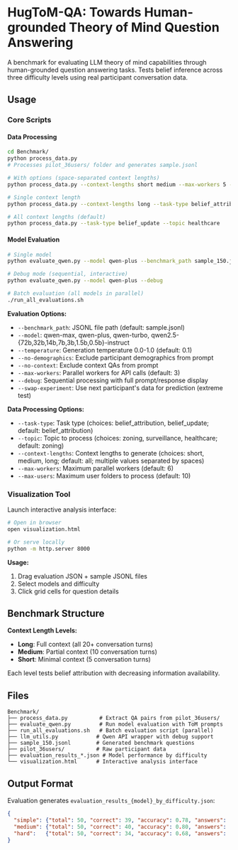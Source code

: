 # HugToM-QA: Towards Human-grounded Theory of Mind Question Answering

A benchmark for evaluating LLM theory of mind capabilities through human-grounded question answering tasks. Tests belief inference across three difficulty levels using real participant conversation data.

## Usage

### Core Scripts

#### Data Processing
```bash
cd Benchmark/
python process_data.py
# Processes pilot_36users/ folder and generates sample.jsonl

# With options (space-separated context lengths)
python process_data.py --context-lengths short medium --max-workers 5 --max-users 20

# Single context length
python process_data.py --context-lengths long --task-type belief_attribution --topic zoning

# All context lengths (default)
python process_data.py --task-type belief_update --topic healthcare
```

#### Model Evaluation  
```bash
# Single model
python evaluate_qwen.py --model qwen-plus --benchmark_path sample_150.jsonl

# Debug mode (sequential, interactive)
python evaluate_qwen.py --model qwen-plus --debug

# Batch evaluation (all models in parallel)
./run_all_evaluations.sh
```

**Evaluation Options:**
- `--benchmark_path`: JSONL file path (default: sample.jsonl)
- `--model`: qwen-max, qwen-plus, qwen-turbo, qwen2.5-{72b,32b,14b,7b,3b,1.5b,0.5b}-instruct
- `--temperature`: Generation temperature 0.0-1.0 (default: 0.1)
- `--no-demographics`: Exclude participant demographics from prompt
- `--no-context`: Exclude context QAs from prompt  
- `--max-workers`: Parallel workers for API calls (default: 3)
- `--debug`: Sequential processing with full prompt/response display
- `--swap-experiment`: Use next participant's data for prediction (extreme test)

**Data Processing Options:**
- `--task-type`: Task type (choices: belief_attribution, belief_update; default: belief_attribution)
- `--topic`: Topic to process (choices: zoning, surveillance, healthcare; default: zoning)
- `--context-lengths`: Context lengths to generate (choices: short, medium, long; default: all; multiple values separated by spaces)
- `--max-workers`: Maximum parallel workers (default: 6)
- `--max-users`: Maximum user folders to process (default: 10)

### Visualization Tool

Launch interactive analysis interface:
```bash
# Open in browser
open visualization.html

# Or serve locally
python -m http.server 8000
```

**Usage:**
1. Drag evaluation JSON + sample JSONL files
2. Select models and difficulty 
3. Click grid cells for question details

## Benchmark Structure

**Context Length Levels:**
- **Long**: Full context (all 20+ conversation turns)
- **Medium**: Partial context (10 conversation turns)  
- **Short**: Minimal context (5 conversation turns)

Each level tests belief attribution with decreasing information availability.

## Files

```
Benchmark/
├── process_data.py          # Extract QA pairs from pilot_36users/
├── evaluate_qwen.py         # Run model evaluation with ToM prompts
├── run_all_evaluations.sh   # Batch evaluation script (parallel)
├── llm_utils.py            # Qwen API wrapper with debug support
├── sample_150.jsonl        # Generated benchmark questions
├── pilot_36users/          # Raw participant data
├── evaluation_results_*.json # Model performance by difficulty
└── visualization.html      # Interactive analysis interface
```

## Output Format

Evaluation generates `evaluation_results_{model}_by_difficulty.json`:
```json
{
  "simple": {"total": 50, "correct": 39, "accuracy": 0.78, "answers": [...]},
  "medium": {"total": 50, "correct": 40, "accuracy": 0.80, "answers": [...]},
  "hard":   {"total": 50, "correct": 34, "accuracy": 0.68, "answers": [...]}
}
```
